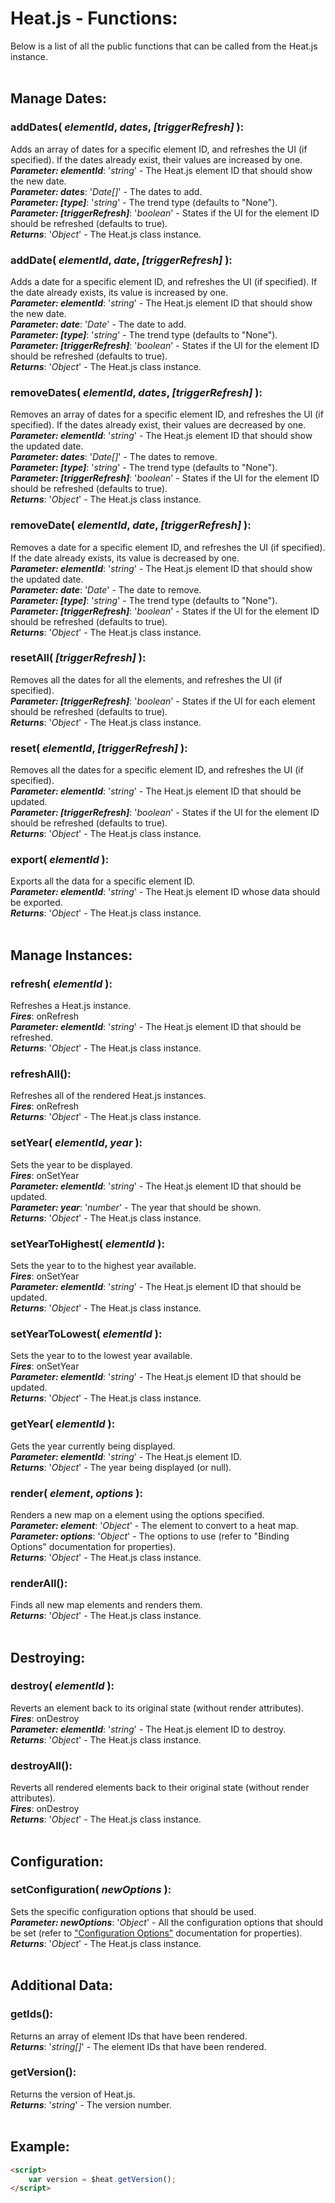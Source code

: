# Heat.js - Functions:

Below is a list of all the public functions that can be called from the Heat.js instance.
<br>
<br>



## Manage Dates:

### **addDates( *elementId*, *dates*, *[triggerRefresh]* )**:
Adds an array of dates for a specific element ID, and refreshes the UI (if specified). If the dates already exist, their values are increased by one.
<br>
***Parameter: elementId***: '*string*' - The Heat.js element ID that should show the new date.
<br>
***Parameter: dates***: '*Date[]*' - The dates to add.
<br>
***Parameter: [type]***: '*string*' - The trend type (defaults to "None").
<br>
***Parameter: [triggerRefresh]***: '*boolean*' - States if the UI for the element ID should be refreshed (defaults to true).
<br>
***Returns***: '*Object*' - The Heat.js class instance.
<br>

### **addDate( *elementId*, *date*, *[triggerRefresh]* )**:
Adds a date for a specific element ID, and refreshes the UI (if specified). If the date already exists, its value is increased by one.
<br>
***Parameter: elementId***: '*string*' - The Heat.js element ID that should show the new date.
<br>
***Parameter: date***: '*Date*' - The date to add.
<br>
***Parameter: [type]***: '*string*' - The trend type (defaults to "None").
<br>
***Parameter: [triggerRefresh]***: '*boolean*' - States if the UI for the element ID should be refreshed (defaults to true).
<br>
***Returns***: '*Object*' - The Heat.js class instance.
<br>

### **removeDates( *elementId*, *dates*, *[triggerRefresh]* )**:
Removes an array of dates for a specific element ID, and refreshes the UI (if specified). If the dates already exist, their values are decreased by one.
<br>
***Parameter: elementId***: '*string*' - The Heat.js element ID that should show the updated date.
<br>
***Parameter: dates***: '*Date[]*' - The dates to remove.
<br>
***Parameter: [type]***: '*string*' - The trend type (defaults to "None").
<br>
***Parameter: [triggerRefresh]***: '*boolean*' - States if the UI for the element ID should be refreshed (defaults to true).
<br>
***Returns***: '*Object*' - The Heat.js class instance.
<br>

### **removeDate( *elementId*, *date*, *[triggerRefresh]* )**:
Removes a date for a specific element ID, and refreshes the UI (if specified). If the date already exists, its value is decreased by one.
<br>
***Parameter: elementId***: '*string*' - The Heat.js element ID that should show the updated date.
<br>
***Parameter: date***: '*Date*' - The date to remove.
<br>
***Parameter: [type]***: '*string*' - The trend type (defaults to "None").
<br>
***Parameter: [triggerRefresh]***: '*boolean*' - States if the UI for the element ID should be refreshed (defaults to true).
<br>
***Returns***: '*Object*' - The Heat.js class instance.
<br>

### **resetAll( *[triggerRefresh]* )**:
Removes all the dates for all the elements, and refreshes the UI (if specified).
<br>
***Parameter: [triggerRefresh]***: '*boolean*' - States if the UI for each element should be refreshed (defaults to true).
<br>
***Returns***: '*Object*' - The Heat.js class instance.
<br>

### **reset( *elementId*, *[triggerRefresh]* )**:
Removes all the dates for a specific element ID, and refreshes the UI (if specified).
<br>
***Parameter: elementId***: '*string*' - The Heat.js element ID that should be updated.
<br>
***Parameter: [triggerRefresh]***: '*boolean*' - States if the UI for the element ID should be refreshed (defaults to true).
<br>
***Returns***: '*Object*' - The Heat.js class instance.
<br>

### **export( *elementId* )**:
Exports all the data for a specific element ID.
<br>
***Parameter: elementId***: '*string*' - The Heat.js element ID whose data should be exported.
<br>
***Returns***: '*Object*' - The Heat.js class instance.
<br>
<br>


## Manage Instances:

### **refresh( *elementId* )**:
Refreshes a Heat.js instance.
<br>
***Fires***:  onRefresh
<br>
***Parameter: elementId***: '*string*' - The Heat.js element ID that should be refreshed.
<br>
***Returns***: '*Object*' - The Heat.js class instance.
<br>

### **refreshAll()**:
Refreshes all of the rendered Heat.js instances.
<br>
***Fires***:  onRefresh
<br>
***Returns***: '*Object*' - The Heat.js class instance.
<br>

### **setYear( *elementId*, *year* )**:
Sets the year to be displayed.
<br>
***Fires***:  onSetYear
<br>
***Parameter: elementId***: '*string*' - The Heat.js element ID that should be updated.
<br>
***Parameter: year***: '*number*' - The year that should be shown.
<br>
***Returns***: '*Object*' - The Heat.js class instance.
<br>

### **setYearToHighest( *elementId* )**:
Sets the year to to the highest year available.
<br>
***Fires***:  onSetYear
<br>
***Parameter: elementId***: '*string*' - The Heat.js element ID that should be updated.
<br>
***Returns***: '*Object*' - The Heat.js class instance.
<br>

### **setYearToLowest( *elementId* )**:
Sets the year to to the lowest year available.
<br>
***Fires***:  onSetYear
<br>
***Parameter: elementId***: '*string*' - The Heat.js element ID that should be updated.
<br>
***Returns***: '*Object*' - The Heat.js class instance.
<br>

### **getYear( *elementId* )**:
Gets the year currently being displayed.
<br>
***Parameter: elementId***: '*string*' - The Heat.js element ID.
<br>
***Returns***: '*Object*' - The year being displayed (or null).
<br>

### **render( *element*, *options* )**:
Renders a new map on a element using the options specified.
<br>
***Parameter: element***: '*Object*' - The element to convert to a heat map.
<br>
***Parameter: options***: '*Object*' - The options to use (refer to "Binding Options" documentation for properties).
<br>
***Returns***: '*Object*' - The Heat.js class instance.
<br>

### **renderAll()**:
Finds all new map elements and renders them.
<br>
***Returns***: '*Object*' - The Heat.js class instance.
<br>
<br>


## Destroying:

### **destroy( *elementId* )**:
Reverts an element back to its original state (without render attributes).
<br>
***Fires***:  onDestroy
<br>
***Parameter: elementId***: '*string*' - The Heat.js element ID to destroy.
<br>
***Returns***: '*Object*' - The Heat.js class instance.

### **destroyAll()**:
Reverts all rendered elements back to their original state (without render attributes).
<br>
***Fires***:  onDestroy
<br>
***Returns***: '*Object*' - The Heat.js class instance.
<br>
<br>


## Configuration:

### **setConfiguration( *newOptions* )**:
Sets the specific configuration options that should be used.
<br>
***Parameter: newOptions***: '*Object*' - All the configuration options that should be set (refer to ["Configuration Options"](configuration/OPTIONS.md) documentation for properties).
<br>
***Returns***: '*Object*' - The Heat.js class instance.
<br>
<br>


## Additional Data:

### **getIds()**:
Returns an array of element IDs that have been rendered.
<br>
***Returns***: '*string[]*' - The element IDs that have been rendered.
<br>

### **getVersion()**:
Returns the version of Heat.js.
<br>
***Returns***: '*string*' - The version number.
<br>
<br>


## Example:

```markdown
<script> 
    var version = $heat.getVersion();
</script>
```